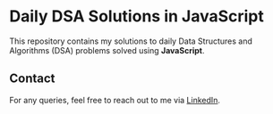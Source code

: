 # Daily DSA Solutions in JavaScript

This repository contains my solutions to daily Data Structures and Algorithms (DSA) problems solved using **JavaScript**.

## Contact

For any queries, feel free to reach out to me via [LinkedIn](https://www.linkedin.com/in/umer-shaikh-8251a2297/).
